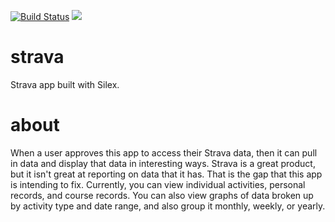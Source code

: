[![Build Status](https://travis-ci.org/bdlangton/strava.svg?branch=2.x)](https://travis-ci.org/bdlangton/strava)
<a href="https://codeclimate.com/github/bdlangton/strava/maintainability"><img src="https://api.codeclimate.com/v1/badges/78dd906792a862eb8a77/maintainability" /></a>

# strava
Strava app built with Silex.

# about
When a user approves this app to access their Strava data, then it can pull in
data and display that data in interesting ways. Strava is a great product, but
it isn't great at reporting on data that it has. That is the gap that this app
is intending to fix. Currently, you can view individual activities, personal
records, and course records. You can also view graphs of data broken up by
activity type and date range, and also group it monthly, weekly, or yearly.
